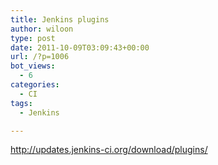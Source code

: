 ```yaml
---
title: Jenkins plugins
author: wiloon
type: post
date: 2011-10-09T03:09:43+00:00
url: /?p=1006
bot_views:
  - 6
categories:
  - CI
tags:
  - Jenkins

---
```

<http://updates.jenkins-ci.org/download/plugins/>